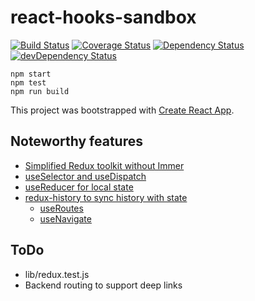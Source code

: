 # react-hooks-sandbox

[![Build Status](https://travis-ci.org/larsthorup/react-hooks-sandbox.png)](https://travis-ci.org/larsthorup/react-hooks-sandbox) [![Coverage Status](https://coveralls.io/repos/larsthorup/react-hooks-sandbox/badge.png?branch=master)](https://coveralls.io/r/larsthorup/react-hooks-sandbox?branch=master) [![Dependency Status](https://david-dm.org/larsthorup/react-hooks-sandbox.png)](https://david-dm.org/larsthorup/react-hooks-sandbox#info=dependencies) [![devDependency Status](https://david-dm.org/larsthorup/react-hooks-sandbox/dev-status.png)](https://david-dm.org/larsthorup/react-hooks-sandbox#info=devDependencies)


    npm start
    npm test
    npm run build

This project was bootstrapped with [Create React App](https://github.com/facebook/create-react-app).

## Noteworthy features

* [Simplified Redux toolkit without Immer](src/lib/redux-slice.js)
* [useSelector and useDispatch](src/view/Home.js)
* [useReducer for local state](src/view/LoginForm.js)
* [redux-history to sync history with state](src/lib/redux-history.js)
  * [useRoutes](src/view/App.js)
  * [useNavigate](src/view/Profile.js)

## ToDo

* lib/redux.test.js
* Backend routing to support deep links
